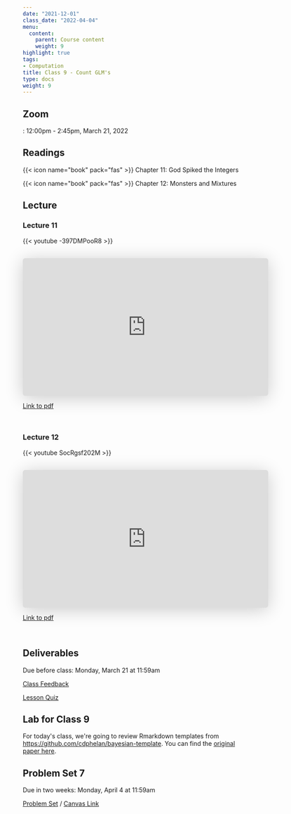 ```yaml
---
date: "2021-12-01"
class_date: "2022-04-04"
menu:
  content:
    parent: Course content
    weight: 9
highlight: true
tags:
- Computation
title: Class 9 - Count GLM's
type: docs
weight: 9
---
```


## Zoom

<a href="https://uncc.zoom.us/j/93339403054"><i class="fas fa-video fa-lg"></i></a>: 12:00pm - 2:45pm, March 21, 2022

## Readings

{{< icon name="book" pack="fas" >}} Chapter 11: God Spiked the Integers

{{< icon name="book" pack="fas" >}} Chapter 12: Monsters and Mixtures

<!--more-->

## Lecture

### Lecture 11

{{< youtube -397DMPooR8 >}}

<br>

<iframe class="speakerdeck-iframe" frameborder="0" src="https://speakerdeck.com/player/96715b386cd147c48bd6db4c93c17fdc" title="Statistical Rethinking 2022 Lecture 11" allowfullscreen="true" mozallowfullscreen="true" webkitallowfullscreen="true" style="border: 0px; background: padding-box padding-box rgba(0, 0, 0, 0.1); margin: 0px; padding: 0px; border-radius: 6px; box-shadow: rgba(0, 0, 0, 0.2) 0px 5px 40px; width: 560px; height: 314px;" data-ratio="1.78343949044586"></iframe>

[Link to pdf](https://files.speakerdeck.com/presentations/96715b386cd147c48bd6db4c93c17fdc/Lecture_11.pdf)

<br>

### Lecture 12

{{< youtube SocRgsf202M >}}

<br>

<iframe class="speakerdeck-iframe" frameborder="0" src="https://speakerdeck.com/player/b0f02f2ccec04891bd7cf6ef31b855e1" title="Statistical Rethinking 2022 Lecture 12" allowfullscreen="true" mozallowfullscreen="true" webkitallowfullscreen="true" style="border: 0px; background: padding-box padding-box rgba(0, 0, 0, 0.1); margin: 0px; padding: 0px; border-radius: 6px; box-shadow: rgba(0, 0, 0, 0.2) 0px 5px 40px; width: 560px; height: 314px;" data-ratio="1.78343949044586"></iframe>

[Link to pdf](https://files.speakerdeck.com/presentations/b0f02f2ccec04891bd7cf6ef31b855e1/Lecture_12.pdf)

<br>

## Deliverables

Due before class: Monday, March 21 at 11:59am 

<a href="https://forms.gle/zMipNzav3BCL3Rwy9"><i class="fas fa-comment fa-lg"></i>  Class Feedback</a>

<a href="https://uncc.instructure.com/courses/171000/quizzes/356126"><i class="fas fa-question fa-lg"></i>  Lesson Quiz</a>

## Lab for Class 9

For today's class, we're going to review Rmarkdown templates from <https://github.com/cdphelan/bayesian-template>. You can find the [original paper here](http://users.eecs.northwestern.edu/~jhullman/phelan2019.pdf).

## Problem Set 7

Due in two weeks: Monday, April 4 at 11:59am

<a href="https://dsba6010-spring2022.netlify.app/assignment/07-problem-set"><i class="fas fa-pencil-ruler fa-lg"></i>  Problem Set</a> / [Canvas Link](https://uncc.instructure.com/courses/171000/assignments/1467898)
